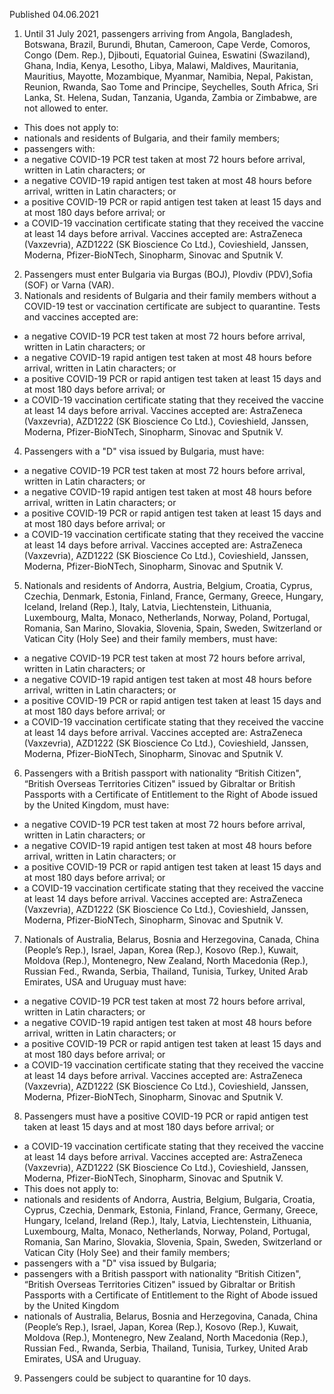Published 04.06.2021
1. Until 31 July 2021, passengers arriving from Angola, Bangladesh, Botswana, Brazil, Burundi, Bhutan, Cameroon, Cape Verde, Comoros, Congo (Dem. Rep.), Djibouti, Equatorial Guinea, Eswatini (Swaziland), Ghana, India, Kenya, Lesotho, Libya, Malawi, Maldives, Mauritania, Mauritius, Mayotte, Mozambique, Myanmar, Namibia, Nepal, Pakistan, Reunion, Rwanda, Sao Tome and Principe, Seychelles, South Africa, Sri Lanka, St. Helena, Sudan, Tanzania, Uganda, Zambia or Zimbabwe, are not allowed to enter.
- This does not apply to:
- nationals and residents of Bulgaria, and their family members;
- passengers with:
- a negative COVID-19 PCR test taken at most 72 hours before arrival, written in Latin characters; or
- a negative COVID-19 rapid antigen test taken at most 48 hours before arrival, written in Latin characters; or
- a positive COVID-19 PCR or rapid antigen test taken at least 15 days and at most 180 days before arrival; or
- a COVID-19 vaccination certificate stating that they received the vaccine at least 14 days before arrival. Vaccines accepted are: AstraZeneca (Vaxzevria), AZD1222 (SK Bioscience Co Ltd.), Covieshield, Janssen, Moderna, Pfizer-BioNTech, Sinopharm, Sinovac and Sputnik V.
2. Passengers must enter Bulgaria via Burgas (BOJ), Plovdiv (PDV),Sofia (SOF) or Varna (VAR).
3. Nationals and residents of Bulgaria and their family members without a COVID-19 test or vaccination certificate are subject to quarantine. Tests and vaccines accepted are:
- a negative COVID-19 PCR test taken at most 72 hours before arrival, written in Latin characters; or
- a negative COVID-19 rapid antigen test taken at most 48 hours before arrival, written in Latin characters; or
- a positive COVID-19 PCR or rapid antigen test taken at least 15 days and at most 180 days before arrival; or
- a COVID-19 vaccination certificate stating that they received the vaccine at least 14 days before arrival. Vaccines accepted are: AstraZeneca (Vaxzevria), AZD1222 (SK Bioscience Co Ltd.), Covieshield, Janssen, Moderna, Pfizer-BioNTech, Sinopharm, Sinovac and Sputnik V. 
4. Passengers with a "D" visa issued by Bulgaria, must have:
- a negative COVID-19 PCR test taken at most 72 hours before arrival, written in Latin characters; or
- a negative COVID-19 rapid antigen test taken at most 48 hours before arrival, written in Latin characters; or
- a positive COVID-19 PCR or rapid antigen test taken at least 15 days and at most 180 days before arrival; or
- a COVID-19 vaccination certificate stating that they received the vaccine at least 14 days before arrival. Vaccines accepted are: AstraZeneca (Vaxzevria), AZD1222 (SK Bioscience Co Ltd.), Covieshield, Janssen, Moderna, Pfizer-BioNTech, Sinopharm, Sinovac and Sputnik V.
5. Nationals and residents of Andorra, Austria, Belgium, Croatia, Cyprus, Czechia, Denmark, Estonia, Finland, France, Germany, Greece, Hungary, Iceland, Ireland (Rep.), Italy, Latvia, Liechtenstein, Lithuania, Luxembourg, Malta, Monaco, Netherlands, Norway, Poland, Portugal, Romania, San Marino, Slovakia, Slovenia, Spain, Sweden, Switzerland or Vatican City (Holy See) and their family members, must have:
- a negative COVID-19 PCR test taken at most 72 hours before arrival, written in Latin characters; or
- a negative COVID-19 rapid antigen test taken at most 48 hours before arrival, written in Latin characters; or
- a positive COVID-19 PCR or rapid antigen test taken at least 15 days and at most 180 days before arrival; or
- a COVID-19 vaccination certificate stating that they received the vaccine at least 14 days before arrival. Vaccines accepted are: AstraZeneca (Vaxzevria), AZD1222 (SK Bioscience Co Ltd.), Covieshield, Janssen, Moderna, Pfizer-BioNTech, Sinopharm, Sinovac and Sputnik V.
6. Passengers with a British passport with nationality “British Citizen", “British Overseas Territories Citizen" issued by Gibraltar or British Passports with a Certificate of Entitlement to the Right of Abode issued by the United Kingdom, must have:
- a negative COVID-19 PCR test taken at most 72 hours before arrival, written in Latin characters; or
- a negative COVID-19 rapid antigen test taken at most 48 hours before arrival, written in Latin characters; or
- a positive COVID-19 PCR or rapid antigen test taken at least 15 days and at most 180 days before arrival; or
- a COVID-19 vaccination certificate stating that they received the vaccine at least 14 days before arrival. Vaccines accepted are: AstraZeneca (Vaxzevria), AZD1222 (SK Bioscience Co Ltd.), Covieshield, Janssen, Moderna, Pfizer-BioNTech, Sinopharm, Sinovac and Sputnik V.
7. Nationals of Australia, Belarus, Bosnia and Herzegovina, Canada, China (People’s Rep.), Israel, Japan, Korea (Rep.), Kosovo (Rep.), Kuwait, Moldova (Rep.), Montenegro, New Zealand, North Macedonia (Rep.), Russian Fed., Rwanda, Serbia, Thailand, Tunisia, Turkey, United Arab Emirates, USA and Uruguay must have:
- a negative COVID-19 PCR test taken at most 72 hours before arrival, written in Latin characters; or
- a negative COVID-19 rapid antigen test taken at most 48 hours before arrival, written in Latin characters; or 
- a positive COVID-19 PCR or rapid antigen test taken at least 15 days and at most 180 days before arrival; or
- a COVID-19 vaccination certificate stating that they received the vaccine at least 14 days before arrival. Vaccines accepted are: AstraZeneca (Vaxzevria), AZD1222 (SK Bioscience Co Ltd.), Covieshield, Janssen, Moderna, Pfizer-BioNTech, Sinopharm, Sinovac and Sputnik V.
8. Passengers must have a positive COVID-19 PCR or rapid antigen test taken at least 15 days and at most 180 days before arrival; or
- a COVID-19 vaccination certificate stating that they received the vaccine at least 14 days before arrival. Vaccines accepted are: AstraZeneca (Vaxzevria), AZD1222 (SK Bioscience Co Ltd.), Covieshield, Janssen, Moderna, Pfizer-BioNTech, Sinopharm, Sinovac and Sputnik V. 
- This does not apply to: 
- nationals and residents of Andorra, Austria, Belgium, Bulgaria, Croatia, Cyprus, Czechia, Denmark, Estonia, Finland, France, Germany, Greece, Hungary, Iceland, Ireland (Rep.), Italy, Latvia, Liechtenstein, Lithuania, Luxembourg, Malta, Monaco, Netherlands, Norway, Poland, Portugal, Romania, San Marino, Slovakia, Slovenia, Spain, Sweden, Switzerland or Vatican City (Holy See) and their family members; 
- passengers with a "D" visa issued by Bulgaria;
- passengers with a British passport with nationality “British Citizen", “British Overseas Territories Citizen" issued by Gibraltar or British Passports with a Certificate of Entitlement to the Right of Abode issued by the United Kingdom
- nationals of Australia, Belarus, Bosnia and Herzegovina, Canada, China (People’s Rep.), Israel, Japan, Korea (Rep.), Kosovo (Rep.), Kuwait, Moldova (Rep.), Montenegro, New Zealand, North Macedonia (Rep.), Russian Fed., Rwanda, Serbia, Thailand, Tunisia, Turkey, United Arab Emirates, USA and Uruguay.
9. Passengers could be subject to quarantine for 10 days.

